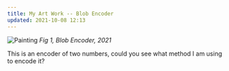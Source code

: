 ```yaml
---
title: My Art Work -- Blob Encoder
updated: 2021-10-08 12:13
---
```


![Painting](/blog/assets/encoder.gif)
*Fig 1, Blob Encoder, 2021*

This is an encoder of two numbers, could you see what method I am using to encode it?
